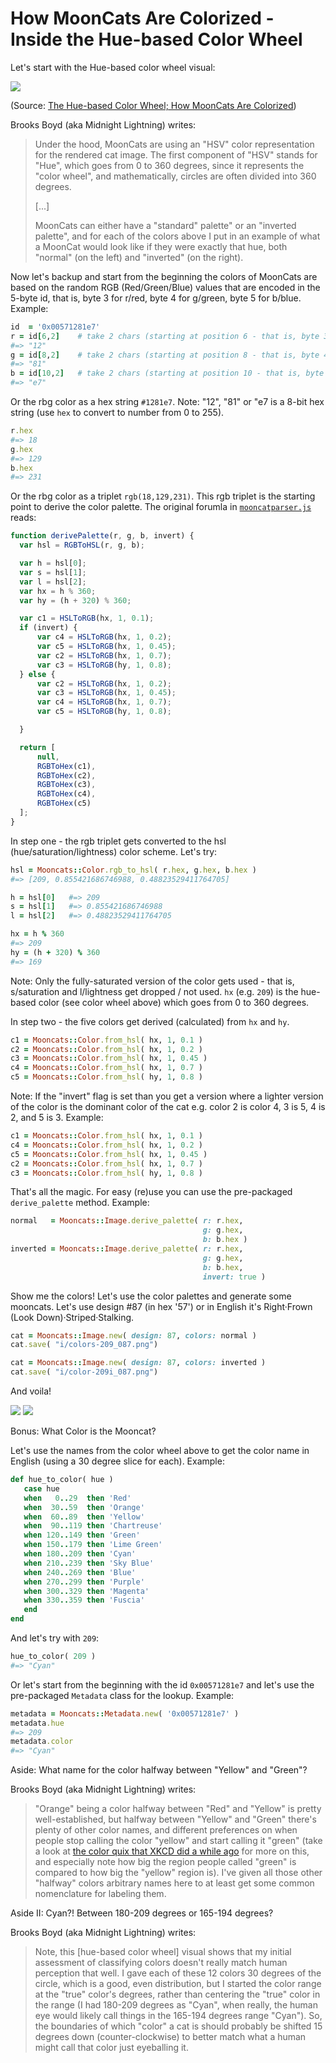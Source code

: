 # How MoonCats Are Colorized - Inside the Hue-based Color Wheel



Let's start with the
Hue-based color wheel visual:

![](https://github.com/cryptocopycats/awesome-mooncatrescue-bubble/raw/master/i/mooncatrescue-hues.png)

(Source: [The Hue-based Color Wheel; How MoonCats Are Colorized](https://old.reddit.com/r/MoonCatRescue/comments/m4h7lx/visual_of_the_huebased_color_whee_how_mooncats/))



Brooks Boyd (aka Midnight Lightning) writes:

> Under the hood, MoonCats are using an "HSV" color representation for
> the rendered cat image. The first component of "HSV" stands for
> "Hue", which goes from 0 to 360 degrees,
> since it represents the "color wheel",
> and mathematically, circles are often divided into 360 degrees.
>
> [...]
>
> MoonCats can either have a "standard" palette" or an "inverted
> palette", and for each of the colors above I put in an example of
> what a MoonCat would look like if they were exactly that hue, both
> "normal" (on the left) and "inverted" (on the right).


Now let's backup and start from the beginning
the colors of MoonCats are based on the random RGB (Red/Green/Blue) values that are encoded in the 5-byte id,
that is, byte 3 for r/red, byte 4 for g/green, byte 5 for b/blue.
Example:

``` ruby
id  = '0x00571281e7'
r = id[6,2]    # take 2 chars (starting at position 6 - that is, byte 3)
#=> "12"
g = id[8,2]    # take 2 chars (starting at position 8 - that is, byte 4)
#=> "81"
b = id[10,2]   # take 2 chars (starting at position 10 - that is, byte 5)
#=> "e7"
```

Or the rbg color as a hex string `#1281e7`.
Note:  "12", "81" or "e7 is a 8-bit hex string (use `hex` to convert to number from 0 to 255).

``` ruby
r.hex
#=> 18
g.hex
#=> 129
b.hex
#=> 231
```

Or the rbg color as a triplet `rgb(18,129,231)`.
This rgb triplet is the starting point
to derive the color palette.
The original forumla in [`mooncatparser.js`](https://github.com/ponderware/mooncatparser/blob/master/mooncatparser.js) reads:

``` js
function derivePalette(r, g, b, invert) {
  var hsl = RGBToHSL(r, g, b);

  var h = hsl[0];
  var s = hsl[1];
  var l = hsl[2];
  var hx = h % 360;
  var hy = (h + 320) % 360;

  var c1 = HSLToRGB(hx, 1, 0.1);
  if (invert) {
      var c4 = HSLToRGB(hx, 1, 0.2);
      var c5 = HSLToRGB(hx, 1, 0.45);
      var c2 = HSLToRGB(hx, 1, 0.7);
      var c3 = HSLToRGB(hy, 1, 0.8);
  } else {
      var c2 = HSLToRGB(hx, 1, 0.2);
      var c3 = HSLToRGB(hx, 1, 0.45);
      var c4 = HSLToRGB(hx, 1, 0.7);
      var c5 = HSLToRGB(hy, 1, 0.8);

  }

  return [
      null,
      RGBToHex(c1),
      RGBToHex(c2),
      RGBToHex(c3),
      RGBToHex(c4),
      RGBToHex(c5)
  ];
}
```

In step one - the rgb triplet gets converted to
the hsl (hue/saturation/lightness) color scheme.
Let's try:


``` ruby
hsl = Mooncats::Color.rgb_to_hsl( r.hex, g.hex, b.hex )
#=> [209, 0.855421686746988, 0.48823529411764705]

h = hsl[0]   #=> 209
s = hsl[1]   #=> 0.855421686746988
l = hsl[2]   #=> 0.48823529411764705

hx = h % 360
#=> 209
hy = (h + 320) % 360
#=> 169
```


Note: Only the fully-saturated version of the color
gets used - that is, s/saturation and l/lightness
get dropped / not used.
`hx` (e.g. `209`)
is the hue-based color (see color wheel above)
which goes from 0 to 360 degrees.



In step two - the five colors get derived (calculated)
from `hx` and `hy`.

``` ruby
c1 = Mooncats::Color.from_hsl( hx, 1, 0.1 )
c2 = Mooncats::Color.from_hsl( hx, 1, 0.2 )
c3 = Mooncats::Color.from_hsl( hx, 1, 0.45 )
c4 = Mooncats::Color.from_hsl( hx, 1, 0.7 )
c5 = Mooncats::Color.from_hsl( hy, 1, 0.8 )
```

Note: If the "invert" flag is set than you get a version where a lighter version of the color is the dominant color of the cat e.g.
color 2 is color 4, 3 is 5, 4 is  2,
and 5 is 3. Example:

``` ruby
c1 = Mooncats::Color.from_hsl( hx, 1, 0.1 )
c4 = Mooncats::Color.from_hsl( hx, 1, 0.2 )
c5 = Mooncats::Color.from_hsl( hx, 1, 0.45 )
c2 = Mooncats::Color.from_hsl( hx, 1, 0.7 )
c3 = Mooncats::Color.from_hsl( hy, 1, 0.8 )
```

That's all the magic. For easy (re)use
you can use the pre-packaged `derive_palette` method.
Example:

``` ruby
normal   = Mooncats::Image.derive_palette( r: r.hex,
                                           g: g.hex,
                                           b: b.hex )
inverted = Mooncats::Image.derive_palette( r: r.hex,
                                           g: g.hex,
                                           b: b.hex,
                                           invert: true )
```

Show me the colors!  Let's use the color palettes and
generate some mooncats.
Let's use design #87 (in hex '57') or in English it's Right·Frown (Look Down)·Striped·Stalking.


``` ruby
cat = Mooncats::Image.new( design: 87, colors: normal )
cat.save( "i/colors-209_087.png")

cat = Mooncats::Image.new( design: 87, colors: inverted )
cat.save( "i/color-209i_087.png")
```

And voila!

![](i/colors-209_087.png)
![](i/colors-209i_087.png)




Bonus:  What Color is the Mooncat?

Let's use the names from the color wheel above
to get the color name in English
(using a 30 degree slice for each). Example:

``` ruby
def hue_to_color( hue )
   case hue
   when   0..29  then 'Red'
   when  30..59  then 'Orange'
   when  60..89  then 'Yellow'
   when  90..119 then 'Chartreuse'
   when 120..149 then 'Green'
   when 150..179 then 'Lime Green'
   when 180..209 then 'Cyan'
   when 210..239 then 'Sky Blue'
   when 240..269 then 'Blue'
   when 270..299 then 'Purple'
   when 300..329 then 'Magenta'
   when 330..359 then 'Fuscia'
   end
end
```

And let's try with `209`:

``` ruby
hue_to_color( 209 )
#=> "Cyan"
```

Or let's start from the beginning with the id `0x00571281e7`
and let's use the pre-packaged `Metadata` class
for the lookup. Example:

``` ruby
metadata = Mooncats::Metadata.new( '0x00571281e7' )
metadata.hue
#=> 209
metadata.color
#=> "Cyan"
```


Aside:  What name for the color halfway between "Yellow" and "Green"?

Brooks Boyd (aka Midnight Lightning) writes:

> "Orange" being a color halfway between "Red" and "Yellow" is pretty
> well-established, but halfway between "Yellow" and "Green" there's
> plenty of other color names, and different preferences
> on when people stop calling the color "yellow" and start calling it
> "green" (take a look at [the color quix that XKCD did a while ago](https://blog.xkcd.com/2010/05/03/color-survey-results/)
> for more on this, and especially note how big the region people
> called "green" is compared to how big the "yellow" region is).
> I've given all those other "halfway" colors arbitrary names here
> to at least get some common nomenclature for labeling them.



Aside II:  Cyan?! Between 180-209 degrees or 165-194 degrees?

Brooks Boyd (aka Midnight Lightning) writes:

> Note, this [hue-based color wheel] visual shows that my initial assessment of classifying
> colors doesn't really match human perception that well.
> I gave each of these 12 colors 30 degrees of the circle,
> which is a good, even distribution, but I started the color
> range at the "true" color's degrees,
> rather than centering the "true" color in the range
> (I had 180-209 degrees as "Cyan", when really,
> the human eye would likely call things in the 165-194 degrees range
> "Cyan"). So, the boundaries of which "color" a cat is should probably
> be shifted 15 degrees down (counter-clockwise)
> to better match what a human might call that color just eyeballing it.
